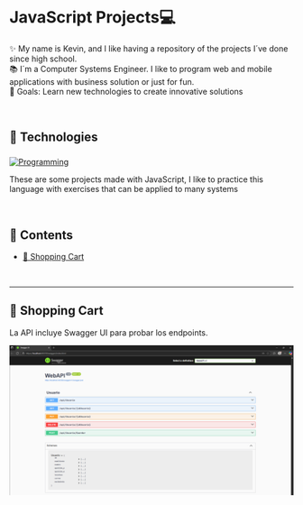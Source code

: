 <h1 align="left">JavaScript Projects💻</h1>
<p align="left">✨ My name is Kevin, and I like having a repository of the projects I´ve done since high school.
  <br>
  📚 I´m a Computer Systems Engineer. I like to program web and mobile applications with business solution or just for fun.
  <br>
  🎯 Goals: Learn new technologies to create innovative solutions
</p>

<br/>

<h2 align="left">🚀 Technologies</h2>

###


[![Programming](https://skillicons.dev/icons?i=js,html,css)](https://skillicons.dev)

<p align="left">These are some projects made with JavaScript, I like to practice this language with exercises that can be applied to many systems </p>
<br/>

## 📑 Contents

- [🛒 Shopping Cart](#-shopping-cart)

<br/>

---

## 🛒 Shopping Cart

La API incluye Swagger UI para probar los endpoints.
<p align="center">
  <img src="https://raw.githubusercontent.com/kevinmelecio7/WebAPI-Swagger/master/API_screenshot.png" width="700" />
</p>


